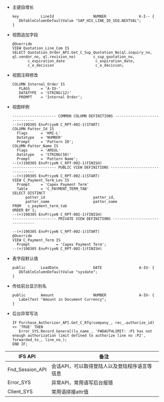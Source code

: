 * 主键自增长
  ```
  key          LineId                  NUMBER               K-I-- {
     DbTableColumnDefaultValue "SAP_HIS_LINE_ID_SEQ.NEXTVAL";
  }
  ```
* 视图追加字段
  ```
  @Override
  VIEW Quotation_Line_Com IS
  SELECT Quotation_Order_API.Get_C_Sup_Quotation_No(ql.inquiry_no, ql.vendor_no, ql.revision_no)        c_sup_quotation_no,
         c_expiration_date              c_expiration_date,
         c_e_decision                   c_e_decision;
  ```
* 视图注释修改
  ```
  COLUMN Internal_Order IS
     FLAGS     = 'A-IU-'
     DATATYPE  = 'STRING(12)'
     PROMPT    = 'Internal Order';
  ```
* 视图样例
  ```
  -------------------- COMMON COLUMN DEFINITIONS ------------------------------
  --(+)190305 EnvPriyeN C_RPT-002-1(START)
  COLUMN Patter_Id IS
    Flags      = 'KMI-L'
    Datatype   = 'NUMBER'
    Prompt     = 'Pattern ID';
  COLUMN Patter_Name IS
    Flags      = 'AMIUL'
    Datatype   = 'STRING(50)'
    Prompt     = 'Pattern Name';
  --(+)190305 EnvPriyeN C_RPT-002-1(FINISH)
  -------------------- PUBLIC VIEW DEFINITIONS --------------------------------
  --(+)190305 EnvPriyeN C_RPT-002-1(START)
  VIEW C_Payment_Term_Lov IS
    Prompt     = 'Capex Payment Term'
    Table      = 'C_PAYMENT_TERM_TAB'
  SELECT DISTINCT  
        patter_id                      patter_id,
        patter_name                    patter_name
  FROM   c_payment_term_tab
  ORDER BY 1;
  --(+)190305 EnvPriyeN C_RPT-002-1(FINISH)
  -------------------- PRIVATE VIEW DEFINITIONS -------------------------------

  --(+)190305 EnvPriyeN C_RPT-002-1(START)
  @Override
  VIEW C_Payment_Term IS
    Prompt            = 'Capex Payment Term';
  --(+)190305 EnvPriyeN C_RPT-002-1(FINISH)

* 表字段默认值
  ```
  public       LoadDate                DATE                 A-IU- {
     DbTableColumnDefaultValue "sysdate";
  }
  ```
* 传给前台显示别名
  ```
  public       Amount                  NUMBER               A-IU- {
     LabelText "Amount in Document Currency";
  }
  ```
* 后台异常写法
  ```
  IF Purchase_Authorizer_API.Get_C_Rfq(company_, rec_.authorize_id) <> 'TRUE' THEN
     Error_SYS.Record_General(lu_name_, 'FWDAUTHLIMIT: :P1 has not enough authorization limit defined to authorize line no :P2', forwarded_to_, line_no_);
  END IF;
  ```
IFS API | 备注
---|---
Fnd_Session_API | 会话API，可以取得登陆人以及登陆程序语言等信息
Error_SYS | 异常API，常用语写后台报错
Client_SYS |常用语拼接attr值